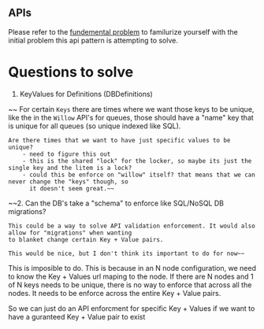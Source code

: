 APIs
----

Please refer to the [fundemental problem](./../fundamentals/Fundamental_problem.MD) to familurize yourself with the
initial problem this api pattern is attempting to solve.


# Questions to solve

1. KeyValues for Definitions (DBDefinitions)

~~    For certain `Keys` there are times where we want those keys to be unique, like the in the `Willow` API's for queues,
    those should have a "name" key that is unique for all queues (so unique indexed like SQL).

    Are there times that we want to have just specific values to be unique?
        - need to figure this out
        - this is the shared "lock" for the locker, so maybe its just the single key and the litem is a lock?
        - could this be enforce on "willow" itself? that means that we can never change the "keys" though, so
          it doesn't seem great.~~

~~2. Can the DB's take a "schema" to enforce like SQL/NoSQL DB migrations?

    This could be a way to solve API validation enforcement. It would also allow for "migrations" when wanting
    to blanket change certain Key + Value pairs.

    This would be nice, but I don't think its important to do for now~~

This is imposible to do. This is because in an N node configuration, we need to know the Key + Values url maping to the node.
If there are N nodes and 1 of N keys needs to be unique, there is no way to enforce that across all the nodes. It needs to
be enforce across the entire Key + Value pairs.

So we can just do an API enforcment for specific Key + Values if we want to have a guranteed Key + Value pair to exist